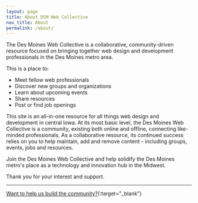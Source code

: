 ```yaml
---
layout: page
title: About DSM Web Collective
nav_title: About
permalink: /about/
---
```


The Des Moines Web Collective is a collaborative, community-driven resource focused on bringing together web design and development professionals in the Des Moines metro area.

This is a place to:

- Meet fellow web professionals
- Discover new groups and organizations
- Learn about upcoming events
- Share resources
- Post or find job openings

This site is an all-in-one resource for all things web design and development in central Iowa. At its most basic level, the Des Moines Web Collective is a community, existing both online and offline, connecting like-minded professionals. As a collaborative resource, its continued success relies on you to help maintain, add and remove content - including groups, events, jobs and resources.

Join the Des Moines Web Collective and help solidify the Des Moines metro's place as a technology and innovation hub in the Midwest.

Thank you for your interest and support.

---

[Want to help us build the community?](https://github.com/dsmwebcollective/dsmwebcollective.github.io/blob/master/CONTRIBUTING.md){:target="_blank"}

